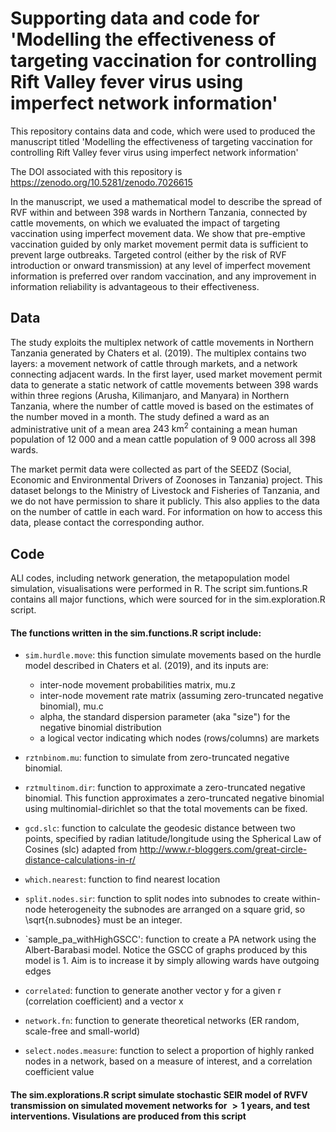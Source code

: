 # Supporting data and code for 'Modelling the effectiveness of targeting vaccination for controlling Rift Valley fever virus using imperfect network information'

This repository contains data and code, which were used to produced the manuscript titled 'Modelling the effectiveness of targeting vaccination for controlling Rift Valley fever virus using imperfect network information'

The DOI associated with this repository is https://zenodo.org/10.5281/zenodo.7026615

In the manuscript, we used a mathematical model to describe the spread of RVF within and between 398 wards in Northern Tanzania, connected by cattle movements, on which we evaluated the impact of targeting vaccination using imperfect movement data. We show that pre-emptive vaccination guided by only market movement permit data is sufficient to prevent large outbreaks. Targeted control (either by the risk of RVF introduction or onward transmission) at any level of imperfect movement information is preferred over random vaccination, and any improvement in information reliability is advantageous to their effectiveness. 

## Data

The study exploits the multiplex network of cattle movements in Northern Tanzania generated by Chaters et al. (2019). The multiplex contains two layers: a movement network of cattle through markets, and a network connecting adjacent wards. In the first layer, used market movement permit data to generate a static network of cattle movements between 398 wards within three regions (Arusha, Kilimanjaro, and Manyara) in Northern Tanzania, where the number of cattle moved is based on the estimates of the number moved in a month. The study defined a ward as an administrative unit of a mean area $243 \ \text{km}^2$ containing a mean human population of $12\ 000$ and a mean cattle population of $9\ 000$ across all $398$ wards. 

The market permit data were collected as part of the SEEDZ (Social, Economic and Environmental Drivers of Zoonoses in Tanzania) project. This dataset belongs to the Ministry of Livestock and Fisheries of Tanzania, and we do not have permission to share it publicly. This also applies to the data on the number of cattle in each ward. For information on how to access this data, please contact the corresponding author.

## Code
ALl codes, including network generation, the metapopulation model simulation, visualisations were performed in R. The script sim.funtions.R contains all major functions, which were sourced for in the sim.exploration.R script.

#### The functions written in the sim.functions.R script include:

- `sim.hurdle.move`: this function simulate movements based on the hurdle model described in Chaters et al. (2019), and its inputs are:
  - inter-node movement probabilities matrix, mu.z
  - inter-node movement rate matrix (assuming zero-truncated negative binomial), mu.c
  - alpha, the standard dispersion parameter (aka "size") for the negative binomial distribution
  - a logical vector indicating which nodes (rows/columns) are markets 

- `rztnbinom.mu`: function to simulate from zero-truncated negative binomial.

- `rztmultinom.dir`: function to approximate a zero-truncated negative binomial. This function approximates a zero-truncated negative binomial using multinomial-dirichlet so that the total movements can be fixed.

- `gcd.slc`: function to calculate the geodesic distance between two points, specified by radian latitude/longitude using the Spherical Law of Cosines (slc) adapted from http://www.r-bloggers.com/great-circle-distance-calculations-in-r/

- `which.nearest`: function to find nearest location

- `split.nodes.sir`: function to split nodes into subnodes to create within-node heterogeneity the subnodes are arranged on a square grid, so \sqrt{n.subnodes} must be an integer.

- `sample_pa_withHighGSCC': function to create a PA network using the Albert-Barabasi model. Notice the GSCC of graphs produced by this model is 1. Aim is to increase it by simply allowing wards have outgoing edges

- `correlated`: function to generate another vector y for a given r (correlation coefficient) and a vector x 

- `network.fn`: function to generate theoretical networks (ER random, scale-free and small-world)

- `select.nodes.measure`: function to select a proportion of highly ranked nodes in a network, based on a measure of interest, and a correlation coefficient value

#### The sim.explorations.R script simulate stochastic SEIR model of RVFV transmission on simulated movement networks for $>1$ years, and test interventions. Visulations are produced from this script


 



